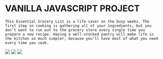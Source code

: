 # VANILLA JAVASCRIPT PROJECT

```This Essential Grocery List is a life saver on the busy weeks. The first step in cooking is gathering all of your ingredients, but you don’t want to run out to the grocery store every single time you prepare a new recipe. Having a well-stocked pantry will make life in the kitchen so much simpler, because you’ll have most of what you need every time you cook.```


<img src="img/first_image.png">
<img src="img/second_image.png">
<img src="img/third_image.png">